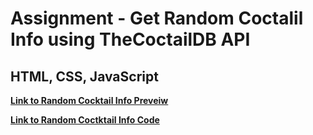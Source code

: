 <h1>Assignment - Get Random Coctalil Info using TheCoctailDB API</h1>

<h2>HTML, CSS, JavaScript</h2>

[**Link to Random Cocktail Info Preveiw**](https://htmlpreview.github.io/?https://github.com/aleksandrbagrov/FRONTEND_JAVASCRIPT/blob/master/Assignment_2023_03_03/index.html)

[**Link to Random Coctktail Info Code**](https://github.com/aleksandrbagrov/FRONTEND_JAVASCRIPT/blob/master/Assignment_2023_03_03/index.html)
